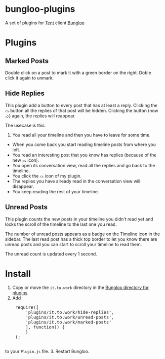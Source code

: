 bungloo-plugins
===============

A set of plugins for [Tent](https://tent.io) client [Bungloo](http://jabs.nu/bungloo)

# Plugins
## Marked Posts
Double click on a post to mark it with a green border on the right.
Doble click it again to unmark.

## Hide Replies
This plugin add a button to every post that has at least a reply.
Clicking the `⤼` button all the replies of that post will be hidden.
Clicking the button (now `⤽`) again, the replies will reappear.

The usecase is this.

1. You read all your timeline and then you have to leave for some time.
* When you come back you start reading timeline posts from where you left.
* You read an interesting post that you know has replies (because of the new `⤼` icon).
* You open its conversation view, read all the replies and go back to the timeline.
* You click the `⤼` icon of my plugin.
* The replies you have already read in the conversation view will disappear.
* You keep reading the rest of your timeline.

## Unread Posts
This plugin counts the new posts in your timeline you didn't read yet and locks the scroll of the timeline to the last one you read.

The number of unread posts appears as a badge on the Timeline icon in the sidebar.
The last read post has a thick top border to let you know there are unread posts and you can start to scroll your timeline to read them.

The unread count is updated every 1 second.


# Install
1. Copy or move the `it.to.work` directory in the [Bungloo directory for plugins](https://github.com/jeena/bungloo/wiki/Plugins).
2. Add
    <pre>
    require([
        'plugins/it.to.work/hide-replies',
        'plugins/it.to.work/unread-posts',
        'plugins/it.to.work/marked-posts'
        ], function() {
        }
    );
    </pre>
to your `Plugin.js` file.
3. Restart Bungloo.
